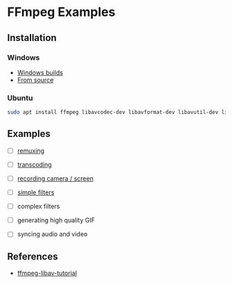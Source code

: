 # FFmpeg Examples

## Installation

### Windows

- [Windows builds](https://www.ffmpeg.org/download.html#build-windows)
- [From source](/compile_on_windows.md)

### Ubuntu

```bash
sudo apt install ffmpeg libavcodec-dev libavformat-dev libavutil-dev libavdevice-dev libswscale-dev libavfilter-dev
```

## Examples

- [ ] [remuxing](/01_remuxing/README.md)
- [ ] [transcoding](/02_trancoding/README.md)
- [ ] [recording camera / screen](/03_recording/README.md)
- [ ] [simple filters](/04_simple_filters/README.md)
- [ ] complex filters
- [ ] generating high quality GIF
- [ ] syncing audio and video


## References

- [ffmpeg-libav-tutorial](https://github.com/leandromoreira/ffmpeg-libav-tutorial)